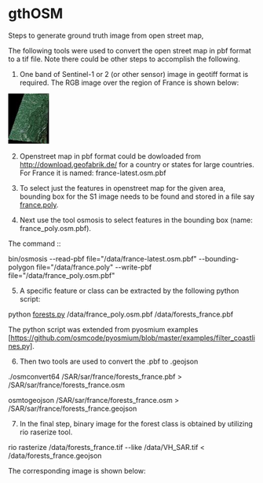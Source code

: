 # gthOSM

Steps to generate ground truth image from open street map,

The following tools were used to convert the open street map in pbf format to a tif file. Note there could be other steps to accomplish the following.

1. One band of Sentinel-1 or 2 (or other sensor) image in geotiff format is required. The RGB image over the region of France is shown below:


![alt text](https://github.com/sankar19/gthOSM/blob/master/France1_RGB_rsz1.jpg)

2. Openstreet map in pbf format could be dowloaded from http://download.geofabrik.de/ for a country or states for large countries.
For France it is named: france-latest.osm.pbf

3. To select just the features in openstreet map for the given area, bounding box for the S1 image needs to be found and stored in a file say [france.poly](https://github.com/sankar19/gthOSM/france.poly ).

4. Next use the tool osmosis to select features in the bounding box (name: france_poly.osm.pbf). 

The command ::

bin/osmosis --read-pbf file="/data/france-latest.osm.pbf" --bounding-polygon file="/data/france.poly" --write-pbf file="/data/france_poly.osm.pbf"

5. A specific feature or class can be extracted by the following python script: 

python [forests.py](https://github.com/sankar19/gthOSM/forests.py)  /data/france_poly.osm.pbf /data/forests_france.pbf

The python script was extended from pyosmium examples [https://github.com/osmcode/pyosmium/blob/master/examples/filter_coastlines.py].

6. Then two tools are used to convert the .pbf to .geojson

./osmconvert64 /SAR/sar/france/forests_france.pbf > /SAR/sar/france/forests_france.osm

osmtogeojson /SAR/sar/france/forests_france.osm > /SAR/sar/france/forests_france.geojson

7. In the final step, binary image for the forest class is obtained by utilizing rio raserize tool.

rio rasterize /data/forests_france.tif --like /data/VH_SAR.tif < /data/forests_france.geojson

The corresponding image is shown below:


